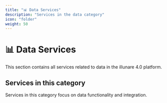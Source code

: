 ```yaml
---
title: "📊 Data Services"
description: "Services in the data category"
icon: "folder"
weight: 50
---
```


# 📊 Data Services

This section contains all services related to data in the illunare 4.0 platform.

## Services in this category

Services in this category focus on data functionality and integration.

